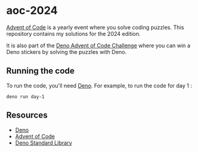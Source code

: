 # aoc-2024
[Advent of Code](https://adventofcode.com/) is a yearly event where you solve coding puzzles. This repository contains my solutions for the 2024 edition.

It is also part of the [Deno Advent of Code Challenge](https://deno.com/blog/advent-of-code-2024) where you can win a Deno stickers by solving the puzzles with Deno.

## Running the code
To run the code, you'll need [Deno](https://deno.land/).
For example, to run the code for day 1 :
```
deno run day-1
```

## Resources
- [Deno](https://deno.land/)
- [Advent of Code](https://adventofcode.com/)
- [Deno Standard Library](https://jsr.io/@std)
